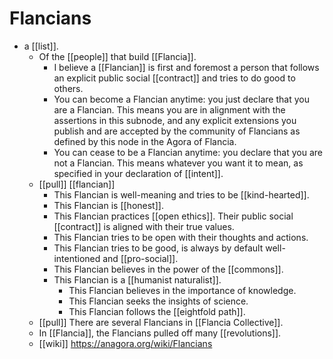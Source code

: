 # Flancians

- a [[list]].
  - Of the [[people]] that build [[Flancia]].
    - I believe a [[Flancian]] is first and foremost a person that follows an explicit public social [[contract]] and tries to do good to others.
    - You can become a Flancian anytime: you just declare that you are a Flancian. This means you are in alignment with the assertions in this subnode, and any explicit extensions you publish and are accepted by the community of Flancians as defined by this node in the Agora of Flancia.
    - You can cease to be a Flancian anytime: you declare that you are not a Flancian. This means whatever you want it to mean, as specified in your declaration of [[intent]].
  - [[pull]] [[flancian]]
    - This Flancian is well-meaning and tries to be [[kind-hearted]]. 
    - This Flancian is [[honest]].
    - This Flancian practices [[open ethics]]. Their public social [[contract]] is aligned with their true values.
    - This Flancian tries to be open with their thoughts and actions.
    - This Flancian tries to be good, is always by default well-intentioned and [[pro-social]].
    - This Flancian believes in the power of the [[commons]].
    - This Flancian is a [[humanist naturalist]].
      - This Flancian believes in the importance of knowledge.
      - This Flancian seeks the insights of science.
      - This Flancian follows the [[eightfold path]].
  - [[pull]] There are several Flancians in [[Flancia Collective]].
  - In [[Flancia]], the Flancians pulled off many [[revolutions]].
  - [[wiki]] https://anagora.org/wiki/Flancians

